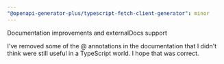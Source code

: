 ```yaml
---
"@openapi-generator-plus/typescript-fetch-client-generator": minor
---
```


Documentation improvements and externalDocs support

I've removed some of the @ annotations in the documentation that I didn't think were still useful
in a TypeScript world. I hope that was correct.
